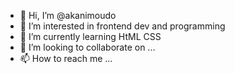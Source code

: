 - 👋 Hi, I’m @akanimoudo
- 👀 I’m interested in frontend dev and programming
- 🌱 I’m currently learning HtML CSS
- 💞️ I’m looking to collaborate on ...
- 📫 How to reach me ...

<!---
akanimoudo/akanimoudo is a ✨ special ✨ repository because its `README.md` (this file) appears on your GitHub profile.
You can click the Preview link to take a look at your changes.
--->
